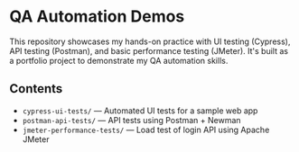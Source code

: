 # QA Automation Demos 

This repository showcases my hands-on practice with UI testing (Cypress), API testing (Postman), and basic performance testing (JMeter). It's built as a portfolio project to demonstrate my QA automation skills.

## Contents

- `cypress-ui-tests/` — Automated UI tests for a sample web app
- `postman-api-tests/` — API tests using Postman + Newman
- `jmeter-performance-tests/` — Load test of login API using Apache JMeter
